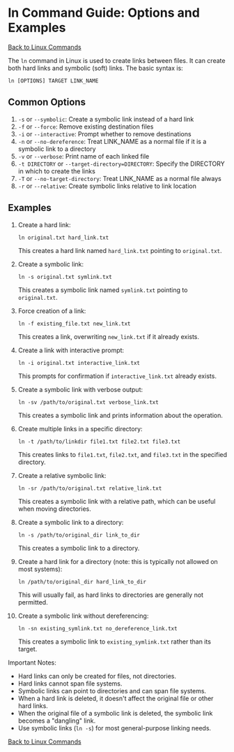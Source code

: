 # ln Command Guide: Options and Examples

[Back to Linux Commands](../readme.md)

The `ln` command in Linux is used to create links between files. It can create both hard links and symbolic (soft) links. The basic syntax is:

```
ln [OPTIONS] TARGET LINK_NAME
```

## Common Options

1. `-s` or `--symbolic`: Create a symbolic link instead of a hard link
2. `-f` or `--force`: Remove existing destination files
3. `-i` or `--interactive`: Prompt whether to remove destinations
4. `-n` or `--no-dereference`: Treat LINK_NAME as a normal file if it is a symbolic link to a directory
5. `-v` or `--verbose`: Print name of each linked file
6. `-t DIRECTORY` or `--target-directory=DIRECTORY`: Specify the DIRECTORY in which to create the links
7. `-T` or `--no-target-directory`: Treat LINK_NAME as a normal file always
8. `-r` or `--relative`: Create symbolic links relative to link location

## Examples

1. Create a hard link:
   ```
   ln original.txt hard_link.txt
   ```
   This creates a hard link named `hard_link.txt` pointing to `original.txt`.

2. Create a symbolic link:
   ```
   ln -s original.txt symlink.txt
   ```
   This creates a symbolic link named `symlink.txt` pointing to `original.txt`.

3. Force creation of a link:
   ```
   ln -f existing_file.txt new_link.txt
   ```
   This creates a link, overwriting `new_link.txt` if it already exists.

4. Create a link with interactive prompt:
   ```
   ln -i original.txt interactive_link.txt
   ```
   This prompts for confirmation if `interactive_link.txt` already exists.

5. Create a symbolic link with verbose output:
   ```
   ln -sv /path/to/original.txt verbose_link.txt
   ```
   This creates a symbolic link and prints information about the operation.

6. Create multiple links in a specific directory:
   ```
   ln -t /path/to/linkdir file1.txt file2.txt file3.txt
   ```
   This creates links to `file1.txt`, `file2.txt`, and `file3.txt` in the specified directory.

7. Create a relative symbolic link:
   ```
   ln -sr /path/to/original.txt relative_link.txt
   ```
   This creates a symbolic link with a relative path, which can be useful when moving directories.

8. Create a symbolic link to a directory:
   ```
   ln -s /path/to/original_dir link_to_dir
   ```
   This creates a symbolic link to a directory.

9. Create a hard link for a directory (note: this is typically not allowed on most systems):
   ```
   ln /path/to/original_dir hard_link_to_dir
   ```
   This will usually fail, as hard links to directories are generally not permitted.

10. Create a symbolic link without dereferencing:
    ```
    ln -sn existing_symlink.txt no_dereference_link.txt
    ```
    This creates a symbolic link to `existing_symlink.txt` rather than its target.

Important Notes:
- Hard links can only be created for files, not directories.
- Hard links cannot span file systems.
- Symbolic links can point to directories and can span file systems.
- When a hard link is deleted, it doesn't affect the original file or other hard links.
- When the original file of a symbolic link is deleted, the symbolic link becomes a "dangling" link.
- Use symbolic links (`ln -s`) for most general-purpose linking needs.


[Back to Linux Commands](../readme.md)
